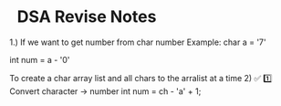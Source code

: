 # &nbsp;			DSA Revise Notes

1.)
If we want to get  number from char number
Example:
char a = '7'

int num = a - '0'

To create a char array list and all chars to the arralist at a time 
2)
✅ 1️⃣ Convert character → number
int num = ch - 'a' + 1;
